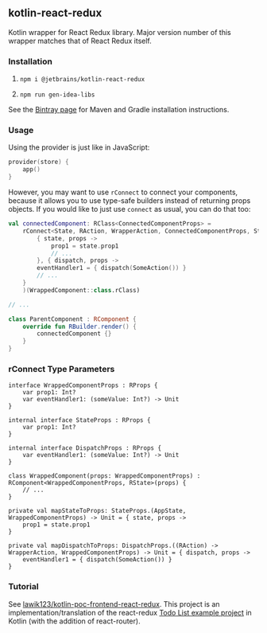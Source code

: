## kotlin-react-redux

Kotlin wrapper for React Redux library. Major version number of this wrapper matches that of React Redux itself.

### Installation

1. `npm i @jetbrains/kotlin-react-redux`

2. `npm run gen-idea-libs`

See the [Bintray page](https://bintray.com/kotlin/kotlin-js-wrappers/kotlin-react-redux) for Maven and Gradle 
installation instructions.

### Usage

Using the provider is just like in JavaScript:

```kotlin
provider(store) {
    app()
}
```

However, you may want to use `rConnect` to connect your components, because it allows you to use 
type-safe builders instead of returning props objects. If you would like to just use `connect` as usual,
you can do that too:

```kotlin
val connectedComponent: RClass<ConnectedComponentProps> =
    rConnect<State, RAction, WrapperAction, ConnectedComponentProps, StateProps, DispatchProps, WrappedComponentProps>(
        { state, props ->
            prop1 = state.prop1
            // ...
        }, { dispatch, props ->
        eventHandler1 = { dispatch(SomeAction()) }
        // ...
    }
    )(WrappedComponent::class.rClass)

// ...

class ParentComponent : RComponent {
    override fun RBuilder.render() {
        connectedComponent {}
    }
}
```

### rConnect Type Parameters

```
interface WrappedComponentProps : RProps {
    var prop1: Int?
    var eventHandler1: (someValue: Int?) -> Unit
}

internal interface StateProps : RProps {
    var prop1: Int?
}

internal interface DispatchProps : RProps {
    var eventHandler1: (someValue: Int?) -> Unit
}

class WrappedComponent(props: WrappedComponentProps) : RComponent<WrappedComponentProps, RState>(props) {
    // ...
}

private val mapStateToProps: StateProps.(AppState, WrappedComponentProps) -> Unit = { state, props ->
    prop1 = state.prop1
}

private val mapDispatchToProps: DispatchProps.((RAction) -> WrapperAction, WrappedComponentProps) -> Unit = { dispatch, props ->
    eventHandler1 = { dispatch(SomeAction()) }
}
```

### Tutorial

See [lawik123/kotlin-poc-frontend-react-redux](https://github.com/lawik123/kotlin-poc-frontend-react-redux).
This project is an implementation/translation of the react-redux [Todo List example project](https://redux.js.org/basics/example) in Kotlin (with the addition of react-router).
